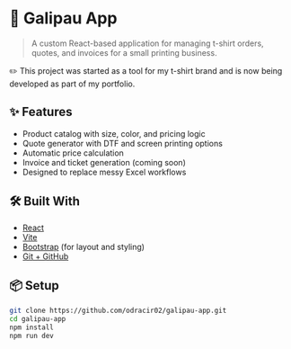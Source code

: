 # 🐸 Galipau App

> A custom React-based application for managing t-shirt orders, quotes, and invoices for a small printing business.

✏️ This project was started as a tool for my t-shirt brand and is now being developed as part of my portfolio.

## ✨ Features

- Product catalog with size, color, and pricing logic
- Quote generator with DTF and screen printing options
- Automatic price calculation
- Invoice and ticket generation (coming soon)
- Designed to replace messy Excel workflows

## 🛠️ Built With

- [React](https://reactjs.org/)
- [Vite](https://vitejs.dev/)
- [Bootstrap](https://getbootstrap.com/) (for layout and styling)
- [Git + GitHub](https://github.com/odracir02/galipau-app)

## 📦 Setup

```bash
git clone https://github.com/odracir02/galipau-app.git
cd galipau-app
npm install
npm run dev